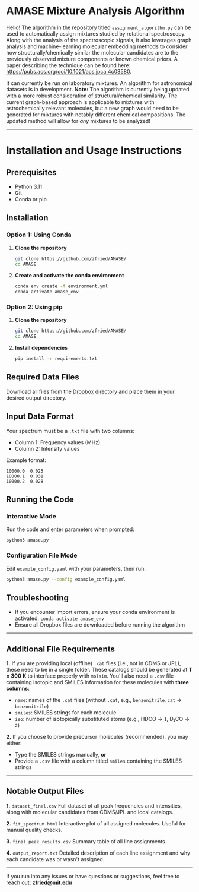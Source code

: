 # **AMASE Mixture Analysis Algorithm**

Hello! The algorithm in the repository titled `assignment_algorithm.py` can be used to automatically assign mixtures studied by rotational spectroscopy. Along with the analysis of the spectroscopic signals, it also leverages graph analysis and machine-learning molecular embedding methods to consider how structurally/chemically similar the molecular candidates are to the previously observed mixture components or known chemical priors. A paper describing the technique can be found here: https://pubs.acs.org/doi/10.1021/acs.jpca.4c03580.

It can currently be run on laboratory mixtures. An algorithm for astronomical datasets is in development.
**Note:** The algorithm is currently being updated with a more robust consideration of structural/chemical similarity. The current graph-based approach is applicable to mixtures with astrochemically relevant molecules, but a new graph would need to be generated for mixtures with notably different chemical compositions. The updated method will allow for *any* mixtures to be analyzed!

---

# Installation and Usage Instructions

## Prerequisites

- Python 3.11
- Git
- Conda or pip

## Installation

### Option 1: Using Conda

1. **Clone the repository**
   ```bash
   git clone https://github.com/zfried/AMASE/
   cd AMASE
   ```

2. **Create and activate the conda environment**
   ```bash
   conda env create -f environment.yml
   conda activate amase_env
   ```

### Option 2: Using pip

1. **Clone the repository**
   ```bash
   git clone https://github.com/zfried/AMASE/
   cd AMASE
   ```

2. **Install dependencies**
   ```bash
   pip install -r requirements.txt
   ```

## Required Data Files

Download all files from the [Dropbox directory](https://www.dropbox.com/scl/fo/ycr5qe4mueemtuyoffp9d/ACd8engNRUgVtEERkm_0JSU?rlkey=1tiop6c30zefloyny8ntzelwg&dl=0) and place them in your desired output directory.

## Input Data Format

Your spectrum must be a `.txt` file with two columns:
- Column 1: Frequency values (MHz)
- Column 2: Intensity values

Example format:
```
10000.0  0.025
10000.1  0.031
10000.2  0.028
```

## Running the Code

### Interactive Mode

Run the code and enter parameters when prompted:

```bash
python3 amase.py
```

### Configuration File Mode

Edit `example_config.yaml` with your parameters, then run:

```bash
python3 amase.py --config example_config.yaml
```

## Troubleshooting

- If you encounter import errors, ensure your conda environment is activated: `conda activate amase_env`
- Ensure all Dropbox files are downloaded before running the algorithm

---

## Additional File Requirements

**1.** If you are providing local (offline) `.cat` files (i.e., not in CDMS or JPL), these need to be in a single folder. These catalogs should be generated at **T = 300 K** to interface properly with `molsim`. You'll also need a `.csv` file containing isotopic and SMILES information for these molecules with **three columns**:

* `name`: names of the `.cat` files (without `.cat`, e.g., `benzonitrile.cat` → `benzonitrile`)
* `smiles`: SMILES strings for each molecule
* `iso`: number of isotopically substituted atoms (e.g., HDCO → `1`, D₂CO → `2`)

**2.** If you choose to provide precursor molecules (recommended), you may either:

* Type the SMILES strings manually, **or**
* Provide a `.csv` file with a column titled `smiles` containing the SMILES strings

---

## Notable Output Files

**1.** `dataset_final.csv`
Full dataset of all peak frequencies and intensities, along with molecular candidates from CDMS/JPL and local catalogs.

**2.** `fit_spectrum.html`
Interactive plot of all assigned molecules. Useful for manual quality checks.

**3.** `final_peak_results.csv`
Summary table of all line assignments.

**4.** `output_report.txt`
Detailed description of each line assignment and why each candidate was or wasn't assigned.



---

If you run into any issues or have questions or suggestions, feel free to reach out:
**zfried@mit.edu**

